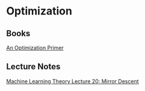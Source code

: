 # Optimization

## Books

[An Optimization Primer](https://link.springer.com/book/10.1007/978-3-030-76275-9)

## Lecture Notes

[Machine Learning Theory Lecture 20: Mirror Descent](https://www.cs.ubc.ca/~nickhar/F18-531/Notes20.pdf)
